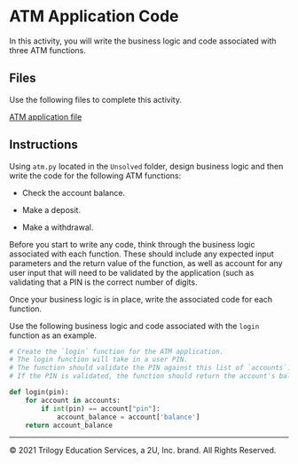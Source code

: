 # ATM Application Code

In this activity, you will write the business logic and code associated with three ATM functions.

## Files

Use the following files to complete this activity.

[ATM application file](Unsolved/atm.py)

## Instructions

Using `atm.py` located in the 	`Unsolved` folder, design business logic and then write the code for the following ATM functions:

* Check the account balance.

* Make a deposit.

* Make a withdrawal.

Before you start to write any code, think through the business logic associated with each function. These should include any expected input parameters and the return value of the function, as well as account for any user input that will need to be validated by the application (such as validating that a PIN is the correct number of digits.

Once your business logic is in place, write the associated code for each function.

Use the following business logic and code associated with the `login` function as an example.

```python
# Create the `login` function for the ATM application.
# The login function will take in a user PIN.
# The function should validate the PIN against this list of `accounts`.
# If the PIN is validated, the function should return the account's balance.

def login(pin):
    for account in accounts:
        if int(pin) == account["pin"]:
            account_balance = account['balance']
    return account_balance
```

---

© 2021 Trilogy Education Services, a 2U, Inc. brand. All Rights Reserved.
